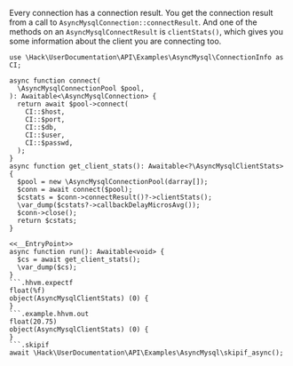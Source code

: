 Every connection has a connection result. You get the connection result from a call to `AsyncMysqlConnection::connectResult`. And one of the methods on an `AsyncMysqlConnectResult` is `clientStats()`, which gives you some information about the client you are connecting too.

```basic-usage.php
use \Hack\UserDocumentation\API\Examples\AsyncMysql\ConnectionInfo as CI;

async function connect(
  \AsyncMysqlConnectionPool $pool,
): Awaitable<\AsyncMysqlConnection> {
  return await $pool->connect(
    CI::$host,
    CI::$port,
    CI::$db,
    CI::$user,
    CI::$passwd,
  );
}
async function get_client_stats(): Awaitable<?\AsyncMysqlClientStats> {
  $pool = new \AsyncMysqlConnectionPool(darray[]);
  $conn = await connect($pool);
  $cstats = $conn->connectResult()?->clientStats();
  \var_dump($cstats?->callbackDelayMicrosAvg());
  $conn->close();
  return $cstats;
}

<<__EntryPoint>>
async function run(): Awaitable<void> {
  $cs = await get_client_stats();
  \var_dump($cs);
}
```.hhvm.expectf
float(%f)
object(AsyncMysqlClientStats) (0) {
}
```.example.hhvm.out
float(20.75)
object(AsyncMysqlClientStats) (0) {
}
```.skipif
await \Hack\UserDocumentation\API\Examples\AsyncMysql\skipif_async();
```
